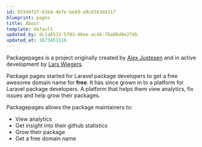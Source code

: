 ```yaml
---
id: 933d4f2f-61b4-4bfe-beb9-a9c6343d4117
blueprint: pages
title: About
template: default
updated_by: dc1a6533-5f83-46ee-ac46-76a06d0e27db
updated_at: 1673451516
---
```

Packagepages is a project originally created by [Alex Justesen](https://twitter.com/alexjustesen) and in active development by [Lars Wiegers](https://twitter.com/LarsWiegers).

Package pages started for Laravel package developers to get a free awesome domain name for **free**. It has since grown in to a platform for Laravel package developers.
A platform that helps them view analytics, fix issues and help grow their packages.

Packagepages allows the package maintainers to:
- View analytics
- Get insight into their github statistics
- Grow their package
- Get a free domain name